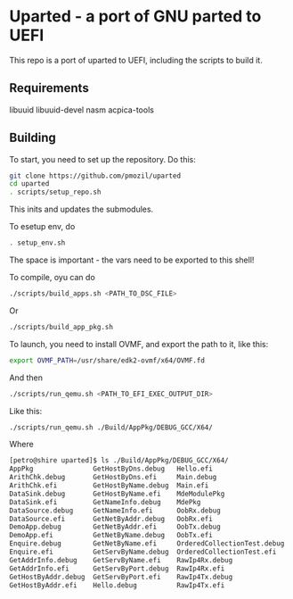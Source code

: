 # Uparted - a port of GNU parted to UEFI

This repo is a port of uparted to UEFI, including the scripts to build it.

## Requirements

libuuid libuuid-devel nasm acpica-tools

## Building

To start, you need to set up the repository.
Do this:

```sh
git clone https://github.com/pmozil/uparted
cd uparted
. scripts/setup_repo.sh
```

This inits and updates the submodules.


To esetup env, do


```sh
. setup_env.sh
```

 The space is important - the vars need to be exported to this shell!


To compile, oyu can do


```sh
./scripts/build_apps.sh <PATH_TO_DSC_FILE>
```

Or

```sh
./scripts/build_app_pkg.sh
```


To launch, you need to install OVMF, and export the path to it, like this:

```sh
export OVMF_PATH=/usr/share/edk2-ovmf/x64/OVMF.fd
```

And then

```sh
./scripts/run_qemu.sh <PATH_TO_EFI_EXEC_OUTPUT_DIR>
```

Like this:

```sh
./scripts/run_qemu.sh ./Build/AppPkg/DEBUG_GCC/X64/
```

Where
```sh
[petro@shire uparted]$ ls ./Build/AppPkg/DEBUG_GCC/X64/
AppPkg               GetHostByDns.debug   Hello.efi                    RecvDgram.debug
ArithChk.debug       GetHostByDns.efi     Main.debug                   RecvDgram.efi
ArithChk.efi         GetHostByName.debug  Main.efi                     SetHostName.debug
DataSink.debug       GetHostByName.efi    MdeModulePkg                 SetHostName.efi
DataSink.efi         GetNameInfo.debug    MdePkg                       SetSockOpt.debug
DataSource.debug     GetNameInfo.efi      OobRx.debug                  SetSockOpt.efi
DataSource.efi       GetNetByAddr.debug   OobRx.efi                    ShellPkg
DemoApp.debug        GetNetByAddr.efi     OobTx.debug                  StdLib
DemoApp.efi          GetNetByName.debug   OobTx.efi                    TOOLS_DEF.X64
Enquire.debug        GetNetByName.efi     OrderedCollectionTest.debug  UefiCpuPkg
Enquire.efi          GetServByName.debug  OrderedCollectionTest.efi    WebServer.debug
GetAddrInfo.debug    GetServByName.efi    RawIp4Rx.debug               WebServer.efi
GetAddrInfo.efi      GetServByPort.debug  RawIp4Rx.efi
GetHostByAddr.debug  GetServByPort.efi    RawIp4Tx.debug
GetHostByAddr.efi    Hello.debug          RawIp4Tx.efi
```
